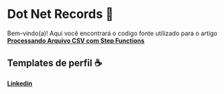 # Dot Net Records 📜

Bem-vindo(a)! 
Aqui você encontrará o codigo fonte utilizado para o artigo  **[Processando Arquivo CSV com Step Functions](https://www.linkedin.com/pulse/processando-arquivos-csv-com-o-aws-step-functions-ederson-gessele-xpzgf/)** 

## Templates de perfil ☕️

 **[Linkedin](https://www.linkedin.com/in/ederson-gessele-38a98265/)**